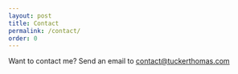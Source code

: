 ```yaml
---
layout: post
title: Contact
permalink: /contact/
order: 0
---
```


Want to contact me? Send an email to [contact@tuckerthomas.com](mailto:contact@tuckerthomas.com)
